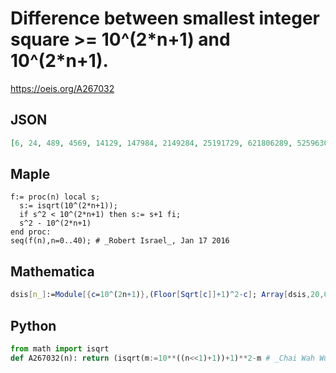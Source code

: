 # Difference between smallest integer square \>\= 10^\(2\*n\+1\) and 10^\(2\*n\+1\)\.
https://oeis.org/A267032
## JSON
```JSON
[6, 24, 489, 4569, 14129, 147984, 2149284, 25191729, 621806289, 5259630921, 19998666404, 102500044289, 3925449108561, 13071591635856, 42248099518244, 4224809951824400, 43007675962234436, 506034404021388356, 6997839444766224, 699783944476622400]
```
## Maple
```Maple
f:= proc(n) local s;
  s:= isqrt(10^(2*n+1));
  if s^2 < 10^(2*n+1) then s:= s+1 fi;
  s^2 - 10^(2*n+1)
end proc:
seq(f(n),n=0..40); # _Robert Israel_, Jan 17 2016
```
## Mathematica
```Mathematica
dsis[n_]:=Module[{c=10^(2n+1)},(Floor[Sqrt[c]]+1)^2-c]; Array[dsis,20,0] (* _Harvey P. Dale_, Apr 27 2019 *)
```
## Python
```Python
from math import isqrt
def A267032(n): return (isqrt(m:=10**((n<<1)+1))+1)**2-m # _Chai Wah Wu_, Apr 27 2023
```
